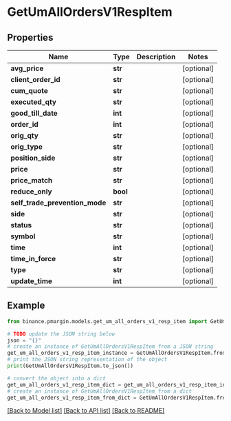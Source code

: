 # GetUmAllOrdersV1RespItem


## Properties

Name | Type | Description | Notes
------------ | ------------- | ------------- | -------------
**avg_price** | **str** |  | [optional] 
**client_order_id** | **str** |  | [optional] 
**cum_quote** | **str** |  | [optional] 
**executed_qty** | **str** |  | [optional] 
**good_till_date** | **int** |  | [optional] 
**order_id** | **int** |  | [optional] 
**orig_qty** | **str** |  | [optional] 
**orig_type** | **str** |  | [optional] 
**position_side** | **str** |  | [optional] 
**price** | **str** |  | [optional] 
**price_match** | **str** |  | [optional] 
**reduce_only** | **bool** |  | [optional] 
**self_trade_prevention_mode** | **str** |  | [optional] 
**side** | **str** |  | [optional] 
**status** | **str** |  | [optional] 
**symbol** | **str** |  | [optional] 
**time** | **int** |  | [optional] 
**time_in_force** | **str** |  | [optional] 
**type** | **str** |  | [optional] 
**update_time** | **int** |  | [optional] 

## Example

```python
from binance.pmargin.models.get_um_all_orders_v1_resp_item import GetUmAllOrdersV1RespItem

# TODO update the JSON string below
json = "{}"
# create an instance of GetUmAllOrdersV1RespItem from a JSON string
get_um_all_orders_v1_resp_item_instance = GetUmAllOrdersV1RespItem.from_json(json)
# print the JSON string representation of the object
print(GetUmAllOrdersV1RespItem.to_json())

# convert the object into a dict
get_um_all_orders_v1_resp_item_dict = get_um_all_orders_v1_resp_item_instance.to_dict()
# create an instance of GetUmAllOrdersV1RespItem from a dict
get_um_all_orders_v1_resp_item_from_dict = GetUmAllOrdersV1RespItem.from_dict(get_um_all_orders_v1_resp_item_dict)
```
[[Back to Model list]](../README.md#documentation-for-models) [[Back to API list]](../README.md#documentation-for-api-endpoints) [[Back to README]](../README.md)


